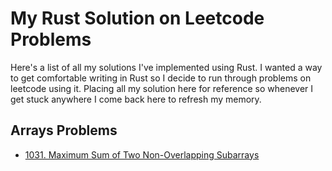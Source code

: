 # My Rust Solution on Leetcode Problems

Here's a list of all my solutions I've implemented using Rust. I wanted a way to get comfortable writing in Rust
so I decide to run through problems on leetcode using it. Placing all my solution here for reference so whenever I get
stuck anywhere I come back here to refresh my memory.

## Arrays Problems

- [1031. Maximum Sum of Two Non-Overlapping Subarrays](./MaximumSumofTwoNon-OverlappingSubarrays.md)
